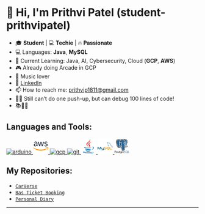 # 👋 Hi, I'm Prithvi Patel (student-prithvipatel)

- 🎓 **Student** | 💻 **Techie** | 🔥 **Passionate**
- 💻 Languages: **Java**, **MySQL**
- 🚀 Current Learning: Java, AI, Cybersecurity, Cloud (**GCP**, **AWS**)
- 🎮 Already doing Arcade in GCP
- 🎼 Music lover
- 🔗 [LinkedIn](https://www.linkedin.com/in/prithvi-patel-925070353)
- 📫 How to reach me: prithvip1811@gmail.com
- 🏋️‍♂️ Still can’t do one push-up, but can debug 100 lines of code!  
- 📚🤖🔥

## Languages and Tools:
<p align="left"> <a href="https://www.arduino.cc/" target="_blank" rel="noreferrer"> <img src="https://cdn.worldvectorlogo.com/logos/arduino-1.svg" alt="arduino" width="40" height="40"/> </a> <a href="https://aws.amazon.com" target="_blank" rel="noreferrer"> <img src="https://raw.githubusercontent.com/devicons/devicon/master/icons/amazonwebservices/amazonwebservices-original-wordmark.svg" alt="aws" width="40" height="40"/> </a> <a href="https://cloud.google.com" target="_blank" rel="noreferrer"> <img src="https://www.vectorlogo.zone/logos/google_cloud/google_cloud-icon.svg" alt="gcp" width="40" height="40"/> </a> <a href="https://git-scm.com/" target="_blank" rel="noreferrer"> <img src="https://www.vectorlogo.zone/logos/git-scm/git-scm-icon.svg" alt="git" width="40" height="40"/> </a> <a href="https://www.java.com" target="_blank" rel="noreferrer"> <img src="https://raw.githubusercontent.com/devicons/devicon/master/icons/java/java-original.svg" alt="java" width="40" height="40"/> </a> <a href="https://www.mysql.com/" target="_blank" rel="noreferrer"> <img src="https://raw.githubusercontent.com/devicons/devicon/master/icons/mysql/mysql-original-wordmark.svg" alt="mysql" width="40" height="40"/> </a> <a href="https://www.postgresql.org" target="_blank" rel="noreferrer"> <img src="https://raw.githubusercontent.com/devicons/devicon/master/icons/postgresql/postgresql-original-wordmark.svg" alt="postgresql" width="40" height="40"/> </a> </p>


## My Repositories:

- [`CarVerse`](https://github.com/student-prithvipatel/CarRentalSystem_CarVerse) 
- [`Bas Ticket Booking`](https://github.com/student-prithvipatel/Bus-Ticket-Reservation) 
- [`Personal Diary`](https://github.com/student-prithvipatel/Personal-Diary) 

---
